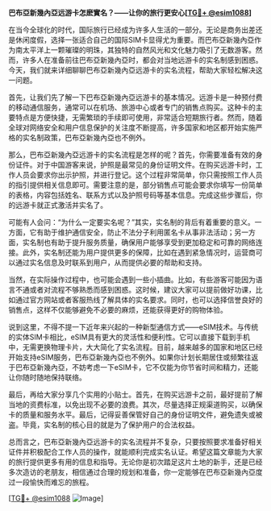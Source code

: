 **巴布亞新幾內亞远游卡怎麽實名？——让你的旅行更安心[[TG💪+ @esim1088](https://t.me/s/esim1088)]**

在当今全球化的时代，国际旅行已经成为许多人生活的一部分。无论是商务出差还是休闲度假，选择一张适合自己的国际SIM卡显得尤为重要。而巴布亞新幾內亞作为南太平洋上一颗璀璨的明珠，其独特的自然风光和文化魅力吸引了无数游客。然而，许多人在准备前往巴布亞新幾內亞时，都会对当地远游卡的实名制感到困惑。今天，我们就来详细聊聊巴布亞新幾內亞远游卡的实名流程，帮助大家轻松解决这一问题。

首先，让我们先了解一下巴布亞新幾內亞远游卡的基本情况。远游卡是一种预付费的移动通信服务，通常可以在机场、旅游中心或者专门的销售点购买。这种卡的主要特点是方便快捷，无需繁琐的手续即可使用，非常适合短期旅行者。然而，随着全球对网络安全和用户信息保护的关注度不断提高，许多国家和地区都开始实施严格的实名制政策，巴布亞新幾內亞也不例外。

那么，巴布亞新幾內亞远游卡的实名流程是怎样的呢？首先，你需要准备有效的身份证件。对于中国游客来说，护照是最常见的身份证明文件。在购买远游卡时，工作人员会要求你出示护照，并进行登记。这个过程非常简单，你只需按照工作人员的指引提供相关信息即可。需要注意的是，部分销售点可能会要求你填写一份简单的表格，内容包括姓名、联系方式以及护照号码等基本信息。完成这些步骤后，你的远游卡就正式激活并实名了。

可能有人会问：“为什么一定要实名呢？”其实，实名制的背后有着重要的意义。一方面，它有助于维护通信安全，防止不法分子利用匿名卡从事非法活动；另一方面，实名制也有助于提升服务质量，确保用户能够享受到更加稳定和可靠的网络连接。此外，实名制还能为用户提供更多的保障，比如在遇到紧急情况时，运营商可以通过实名信息及时联系到用户，从而提供必要的帮助和支持。

当然，在实际操作过程中，也可能会遇到一些小插曲。比如，有些游客可能因为语言不通或者对流程不够熟悉而感到困惑。这时候，建议大家可以提前做好功课，比如通过官方网站或者客服热线了解具体的实名要求。同时，也可以选择信誉良好的销售点，这样不仅能够避免不必要的麻烦，还能获得更好的购物体验。

说到这里，不得不提一下近年来兴起的一种新型通信方式——eSIM技术。与传统的实体SIM卡相比，eSIM具有更大的灵活性和便利性。它可以直接下载到手机中，无需更换物理卡片，大大简化了实名流程。目前，越来越多的国家和地区已经开始支持eSIM服务，巴布亞新幾內亞也不例外。如果你计划长期居住或频繁往返于巴布亞新幾內亞，不妨考虑一下eSIM卡，它不仅能为你节省时间和精力，还能让你随时随地保持联络。

最后，再给大家分享几个实用的小贴士。首先，在购买远游卡之前，最好提前了解当地的资费标准，以免出现不必要的浪费。其次，尽量选择正规渠道购买，以确保卡的质量和服务水平。最后，记得妥善保管好自己的身份证明文件，避免遗失或被盗。毕竟，实名制的核心目的就是为了保护用户的合法权益。

总而言之，巴布亞新幾內亞远游卡的实名流程并不复杂，只要按照要求准备好相关证件并积极配合工作人员的操作，就能顺利完成实名认证。希望这篇文章能为大家的旅行提供更多有用的信息和指导。无论你是初次踏足这片土地的新手，还是已经多次造访的老朋友，相信通过合理的规划和准备，你一定能够在巴布亞新幾內亞度过一段愉快而难忘的旅程。

[[TG💪+ @esim1088](https://t.me/s/esim1088) ![Image](https://i.postimg.cc/4NQfJmqS/Snipaste-2025-05-13-00-14-12.png)]